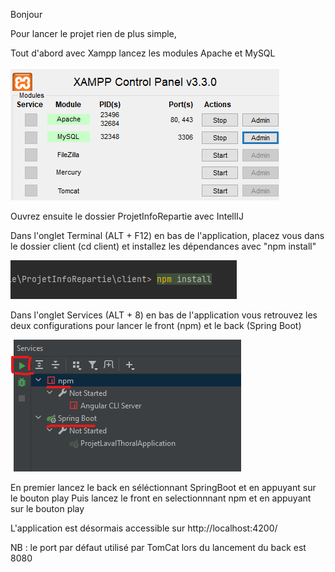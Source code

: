 Bonjour

Pour lancer le projet rien de plus simple,

Tout d'abord avec Xampp lancez les modules Apache et MySQL

![Alt text](./imgReadme/Xampp.png)

Ouvrez ensuite le dossier ProjetInfoRepartie avec IntellIJ

Dans l'onglet Terminal (ALT + F12) en bas de l'application, placez vous dans le dossier client (cd client) et installez les dépendances avec "npm install"

![Alt text](./imgReadme/clientNpmInstall.png)


Dans l'onglet Services (ALT + 8) en bas de l'application vous retrouvez les deux configurations pour lancer le front (npm) et le back (Spring Boot)

![Alt text](./imgReadme/configuration.png)

En premier lancez le back en séléctionnant SpringBoot et en appuyant sur le bouton play
Puis lancez le front en selectionnnant npm et en appuyant sur le bouton play

L'application est désormais accessible sur http://localhost:4200/


NB : le port par défaut utilisé par TomCat lors du lancement du back est 8080
